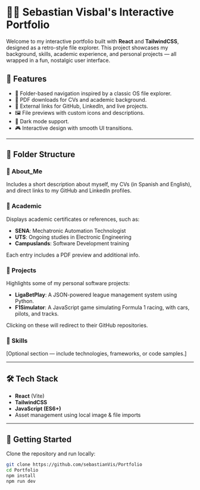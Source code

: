 # 🧑‍💻 Sebastian Visbal's Interactive Portfolio

Welcome to my interactive portfolio built with **React** and **TailwindCSS**, designed as a retro-style file explorer. This project showcases my background, skills, academic experience, and personal projects — all wrapped in a fun, nostalgic user interface.

## 🌟 Features

- 📁 Folder-based navigation inspired by a classic OS file explorer.
- 📄 PDF downloads for CVs and academic background.
- 🔗 External links for GitHub, LinkedIn, and live projects.
- 🖼️ File previews with custom icons and descriptions.
- 🌙 Dark mode support.
- 🎮 Interactive design with smooth UI transitions.

---

## 📂 Folder Structure

### 📁 About_Me
Includes a short description about myself, my CVs (in Spanish and English), and direct links to my GitHub and LinkedIn profiles.

### 📁 Academic
Displays academic certificates or references, such as:
- **SENA**: Mechatronic Automation Technologist
- **UTS**: Ongoing studies in Electronic Engineering
- **Campuslands**: Software Development training

Each entry includes a PDF preview and additional info.

### 📁 Projects
Highlights some of my personal software projects:
- **LigaBetPlay**: A JSON-powered league management system using Python.
- **F1Simulator**: A JavaScript game simulating Formula 1 racing, with cars, pilots, and tracks.

Clicking on these will redirect to their GitHub repositories.

### 📁 Skills
[Optional section — include technologies, frameworks, or code samples.]

---

## 🛠️ Tech Stack

- **React** (Vite)
- **TailwindCSS**
- **JavaScript (ES6+)**
- Asset management using local image & file imports

---

## 🚀 Getting Started

Clone the repository and run locally:

```bash
git clone https://github.com/sebastianVis/Portfolio
cd Portfolio
npm install
npm run dev
